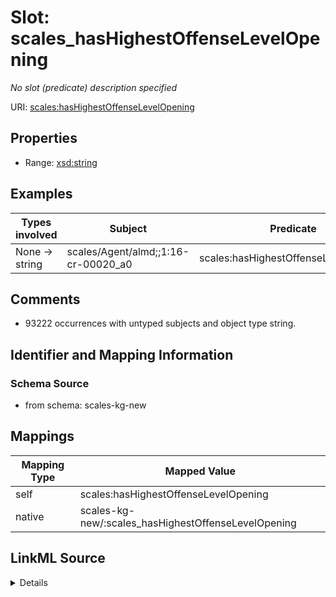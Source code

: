 

# Slot: scales_hasHighestOffenseLevelOpening


_No slot (predicate) description specified_





URI: [scales:hasHighestOffenseLevelOpening](http://schemas.scales-okn.org/rdf/scales#hasHighestOffenseLevelOpening)



<!-- no inheritance hierarchy -->








## Properties

* Range: [xsd:string](xsd:string)






## Examples

| Types involved | Subject | Predicate | Object |
| --- | --- | --- | --- |
| None → string | scales/Agent/almd;;1:16-cr-00020_a0 | scales:hasHighestOffenseLevelOpening | Felony |


## Comments

* 93222 occurrences with untyped subjects and object type string.

## Identifier and Mapping Information







### Schema Source


* from schema: scales-kg-new




## Mappings

| Mapping Type | Mapped Value |
| ---  | ---  |
| self | scales:hasHighestOffenseLevelOpening |
| native | scales-kg-new/:scales_hasHighestOffenseLevelOpening |




## LinkML Source

<details>
```yaml
name: scales_hasHighestOffenseLevelOpening
description: No slot (predicate) description specified
comments:
- 93222 occurrences with untyped subjects and object type string.
examples:
- description: None → string
  object:
    example_object: Felony
    example_object_type: string
    example_predicate: scales:hasHighestOffenseLevelOpening
    example_subject: scales/Agent/almd;;1:16-cr-00020_a0
    example_subject_type: None
from_schema: scales-kg-new
rank: 1000
slot_uri: scales:hasHighestOffenseLevelOpening
alias: scales_hasHighestOffenseLevelOpening
range: string

```
</details>